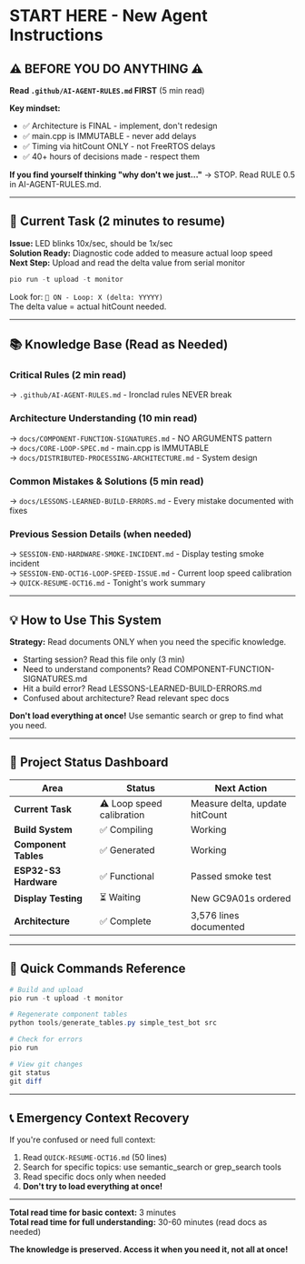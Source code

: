 # START HERE - New Agent Instructions

## ⚠️ BEFORE YOU DO ANYTHING ⚠️

**Read `.github/AI-AGENT-RULES.md` FIRST** (5 min read)

**Key mindset:**
- ✅ Architecture is FINAL - implement, don't redesign
- ✅ main.cpp is IMMUTABLE - never add delays
- ✅ Timing via hitCount ONLY - not FreeRTOS delays
- ✅ 40+ hours of decisions made - respect them

**If you find yourself thinking "why don't we just..."**
→ STOP. Read RULE 0.5 in AI-AGENT-RULES.md.

---

## 🎯 Current Task (2 minutes to resume)

**Issue:** LED blinks 10x/sec, should be 1x/sec  
**Solution Ready:** Diagnostic code added to measure actual loop speed  
**Next Step:** Upload and read the delta value from serial monitor

```powershell
pio run -t upload -t monitor
```

Look for: `🔆 ON - Loop: X (delta: YYYYY)`  
The delta value = actual hitCount needed.

---

## 📚 Knowledge Base (Read as Needed)

### Critical Rules (2 min read)
→ `.github/AI-AGENT-RULES.md` - Ironclad rules NEVER break

### Architecture Understanding (10 min read)
→ `docs/COMPONENT-FUNCTION-SIGNATURES.md` - NO ARGUMENTS pattern  
→ `docs/CORE-LOOP-SPEC.md` - main.cpp is IMMUTABLE  
→ `docs/DISTRIBUTED-PROCESSING-ARCHITECTURE.md` - System design

### Common Mistakes & Solutions (5 min read)
→ `docs/LESSONS-LEARNED-BUILD-ERRORS.md` - Every mistake documented with fixes

### Previous Session Details (when needed)
→ `SESSION-END-HARDWARE-SMOKE-INCIDENT.md` - Display testing smoke incident  
→ `SESSION-END-OCT16-LOOP-SPEED-ISSUE.md` - Current loop speed calibration  
→ `QUICK-RESUME-OCT16.md` - Tonight's work summary

---

## 💡 How to Use This System

**Strategy:** Read documents ONLY when you need the specific knowledge.

- Starting session? Read this file only (3 min)
- Need to understand components? Read COMPONENT-FUNCTION-SIGNATURES.md
- Hit a build error? Read LESSONS-LEARNED-BUILD-ERRORS.md
- Confused about architecture? Read relevant spec docs

**Don't load everything at once!** Use semantic search or grep to find what you need.

---

## 🔧 Project Status Dashboard

| Area | Status | Next Action |
|------|--------|-------------|
| **Current Task** | ⚠️ Loop speed calibration | Measure delta, update hitCount |
| **Build System** | ✅ Compiling | Working |
| **Component Tables** | ✅ Generated | Working |
| **ESP32-S3 Hardware** | ✅ Functional | Passed smoke test |
| **Display Testing** | ⏳ Waiting | New GC9A01s ordered |
| **Architecture** | ✅ Complete | 3,576 lines documented |

---

## 🚀 Quick Commands Reference

```powershell
# Build and upload
pio run -t upload -t monitor

# Regenerate component tables
python tools/generate_tables.py simple_test_bot src

# Check for errors
pio run

# View git changes
git status
git diff
```

---

## 📞 Emergency Context Recovery

If you're confused or need full context:

1. Read `QUICK-RESUME-OCT16.md` (50 lines)
2. Search for specific topics: use semantic_search or grep_search tools
3. Read specific docs only when needed
4. **Don't try to load everything at once!**

---

**Total read time for basic context:** 3 minutes  
**Total read time for full understanding:** 30-60 minutes (read docs as needed)

**The knowledge is preserved. Access it when you need it, not all at once!**
